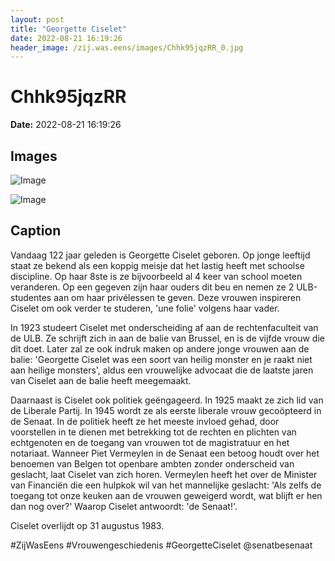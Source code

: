 ```yaml
---
layout: post
title: "Georgette Ciselet"
date: 2022-08-21 16:19:26
header_image: /zij.was.eens/images/Chhk95jqzRR_0.jpg
---
```


# Chhk95jqzRR

**Date:** 2022-08-21 16:19:26

## Images

![Image](/zij.was.eens/images/Chhk95jqzRR_0.jpg)

![Image](/zij.was.eens/images/Chhk95jqzRR_1.jpg)

## Caption

Vandaag 122 jaar geleden is Georgette Ciselet geboren. Op jonge leeftijd staat ze bekend als een koppig meisje dat het lastig heeft met schoolse discipline. Op haar 8ste is ze bijvoorbeeld al 4 keer van school moeten veranderen. Op een gegeven zijn haar ouders dit beu en nemen ze 2 ULB-studentes aan om haar privélessen te geven. Deze vrouwen inspireren Ciselet om ook verder te studeren, 'une folie' volgens haar vader. 

In 1923 studeert Ciselet met onderscheiding af aan de rechtenfaculteit van de ULB. Ze schrijft zich in aan de balie van Brussel, en is de vijfde vrouw die dit doet. Later zal ze ook indruk maken op andere jonge vrouwen aan de balie: 'Georgette Ciselet was een soort van heilig monster en je raakt niet aan heilige monsters', aldus een vrouwelijke advocaat die de laatste jaren van Ciselet aan de balie heeft meegemaakt. 

Daarnaast is Ciselet ook politiek geëngageerd. In 1925 maakt ze zich lid van de Liberale Partij. In 1945 wordt ze als eerste liberale vrouw gecoöpteerd in de Senaat. In de politiek heeft ze het meeste invloed gehad, door voorstellen in te dienen met betrekking tot de rechten en plichten van echtgenoten en de toegang van vrouwen tot de magistratuur en het notariaat. Wanneer Piet Vermeylen in de Senaat een betoog houdt over het benoemen van Belgen tot openbare ambten zonder onderscheid van geslacht, laat Ciselet van zich horen. Vermeylen heeft het over de Minister van Financiën die een hulpkok wil van het mannelijke geslacht: 'Als zelfs de toegang tot onze keuken aan de vrouwen geweigerd wordt, wat blijft er hen dan nog over?' Waarop Ciselet antwoordt: 'de Senaat!'. 

Ciselet overlijdt op 31 augustus 1983. 

#ZijWasEens #Vrouwengeschiedenis #GeorgetteCiselet @senatbesenaat

